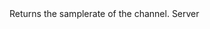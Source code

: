 <function name="GetSampleRate" parent="IGModAudioChannel" type="classfunc">
	<description>
		Returns the samplerate of the channel.
	</description>
	<realm>Server</realm>
	<rets>
		<ret name="" type="number"></ret>
	</rets>
</function>